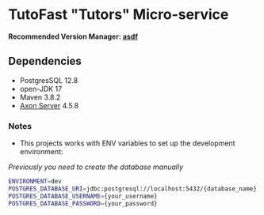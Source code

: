 # TutoFast "Tutors" Micro-service

__Recommended Version Manager: [asdf](https://asdf-vm.com/guide/getting-started.html#_1-install-dependencies)__
## Dependencies
* PostgresSQL 12.8
* open-JDK 17
* Maven 3.8.2
* [Axon Server](https://axoniq.io/download)  4.5.8 

### Notes
* This projects works with ENV variables to set up the development environment:

*Previously you need to create the database manually*

```sh
ENVIRONMENT=dev
POSTGRES_DATABASE_URI=jdbc:postgresql://localhost:5432/{database_name}
POSTGRES_DATABASE_USERNAME={your_username}
POSTGRES_DATABASE_PASSWORD={your_password}
```